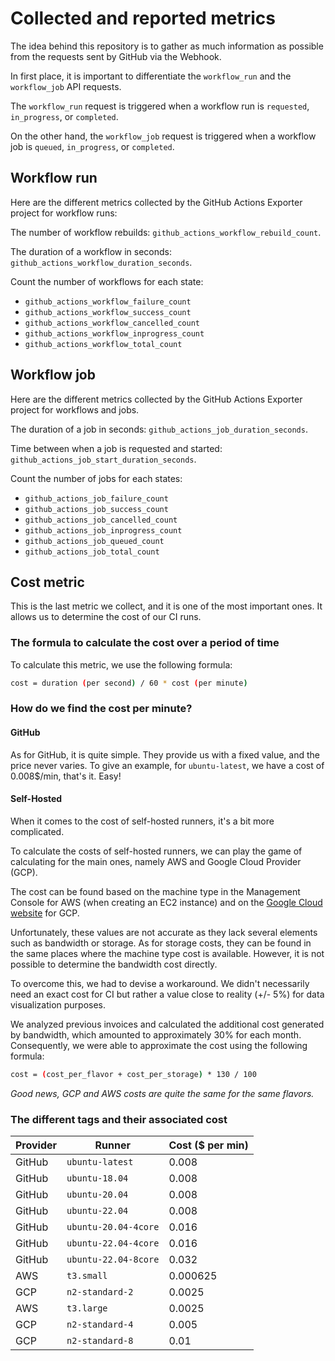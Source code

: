 # Collected and reported metrics

The idea behind this repository is to gather as much information as
possible from the requests sent by GitHub via the Webhook.

In first place, it is important to differentiate the `workflow_run`
and the `workflow_job` API requests.

The `workflow_run` request is triggered when a workflow run is `requested`,
`in_progress`, or `completed`.

On the other hand, the `workflow_job` request is triggered when a
workflow job is `queued`, `in_progress`, or `completed`.

## Workflow run

Here are the different metrics collected by the GitHub Actions Exporter
project for workflow runs:

The number of workflow rebuilds: `github_actions_workflow_rebuild_count`.

The duration of a workflow in seconds: `github_actions_workflow_duration_seconds`.

Count the number of workflows for each state:

- `github_actions_workflow_failure_count`
- `github_actions_workflow_success_count`
- `github_actions_workflow_cancelled_count`
- `github_actions_workflow_inprogress_count`
- `github_actions_workflow_total_count`

## Workflow job

Here are the different metrics collected by the GitHub Actions
Exporter project for workflows and jobs.

The duration of a job in seconds: `github_actions_job_duration_seconds`.

Time between when a job is requested and started: `github_actions_job_start_duration_seconds`.

Count the number of jobs for each states:

- `github_actions_job_failure_count`
- `github_actions_job_success_count`
- `github_actions_job_cancelled_count`
- `github_actions_job_inprogress_count`
- `github_actions_job_queued_count`
- `github_actions_job_total_count`

## Cost metric

This is the last metric we collect, and it is one of the most important
ones. It allows us to determine the cost of our CI runs.

### The formula to calculate the cost over a period of time

To calculate this metric, we use the following formula:

```bash
cost = duration (per second) / 60 * cost (per minute)
```

### How do we find the cost per minute?

#### GitHub

As for GitHub, it is quite simple. They provide us with a fixed value, and
the price never varies. To give an example, for `ubuntu-latest`, we have a cost
of 0.008$/min, that's it. Easy!

#### Self-Hosted

When it comes to the cost of self-hosted runners, it's a bit more complicated.

To calculate the costs of self-hosted runners, we can play the game of
calculating for the main ones, namely AWS and Google Cloud Provider (GCP).

The cost can be found based on the machine type in the Management Console
for AWS (when creating an EC2 instance) and on the
[Google Cloud website](https://cloud.google.com/compute/vm-instance-pricing)
for GCP.

Unfortunately, these values are not accurate as they lack several elements
such as bandwidth or storage. As for storage costs, they can be found in
the same places where the machine type cost is available. However, it is
not possible to determine the bandwidth cost directly.

To overcome this, we had to devise a workaround. We didn't necessarily
need an exact cost for CI but rather a value close to reality (+/- 5%)
for data visualization purposes.

We analyzed previous invoices and calculated the additional cost generated
by bandwidth, which amounted to approximately 30% for each month.
Consequently, we were able to approximate the cost using the following formula:

```bash
cost = (cost_per_flavor + cost_per_storage) * 130 / 100
```

_Good news, GCP and AWS costs are quite the same for the same flavors._

### The different tags and their associated cost

| Provider | Runner               | Cost ($ per min) |
| -------- | -------------------- | ---------------- |
| GitHub   | `ubuntu-latest`      | 0.008            |
| GitHub   | `ubuntu-18.04`       | 0.008            |
| GitHub   | `ubuntu-20.04`       | 0.008            |
| GitHub   | `ubuntu-22.04`       | 0.008            |
| GitHub   | `ubuntu-20.04-4core` | 0.016            |
| GitHub   | `ubuntu-22.04-4core` | 0.016            |
| GitHub   | `ubuntu-22.04-8core` | 0.032            |
| AWS      | `t3.small`           | 0.000625         |
| GCP      | `n2-standard-2`      | 0.0025           |
| AWS      | `t3.large`           | 0.0025           |
| GCP      | `n2-standard-4`      | 0.005            |
| GCP      | `n2-standard-8`      | 0.01             |
